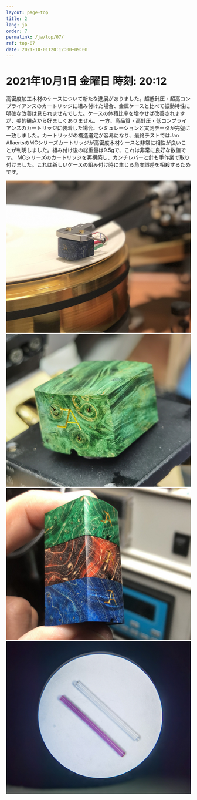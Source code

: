 ```yaml
---
layout: page-top
title: 2
lang: ja
order: 7
permalink: /ja/top/07/
ref: top-07
date: 2021-10-01T20:12:00+09:00
---
```



# 2021年10月1日   金曜日   時刻: 20:12 

高密度加工木材のケースについて新たな進展がありました。超低針圧・超高コンプライアンスのカートリッジに組み付けた場合、金属ケースと比べて振動特性に明確な改善は見られませんでした。ケースの体積比率を増やせば改善されますが、美的観点から好ましくありません。
一方、高品質・高針圧・低コンプライアンスのカートリッジに装着した場合、シミュレーションと実測データが完璧に一致しました。カートリッジの構造選定が容易になり、最終テストではJan AllaertsのMCシリーズカートリッジが高密度木材ケースと非常に相性が良いことが判明しました。組み付け後の総重量は9.5gで、これは非常に良好な数値です。
MCシリーズのカートリッジを再構築し、カンチレバーと針も手作業で取り付けました。これは新しいケースの組み付け時に生じる角度誤差を相殺するためです。



![1](/assets/top/07/1.jpg)
![1](/assets/top/07/2.jpg)
![1](/assets/top/07/3.jpg)
![1](/assets/top/07/4.jpg)
